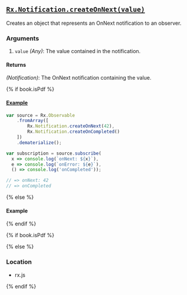 ## [`Rx.Notification.createOnNext(value)`](https://github.com/Reactive-Extensions/RxJS/blob/master/src/core/notification.js#L55)

Creates an object that represents an OnNext notification to an observer.

### Arguments
1. `value` *(Any)*: The value contained in the notification.

#### Returns
*(Notification)*: The OnNext notification containing the value.

{% if book.isPdf %}

#### [Example](http://jsbin.com/pigaku/2/edit?js,console)

```js
var source = Rx.Observable
    .fromArray([
        Rx.Notification.createOnNext(42),
        Rx.Notification.createOnCompleted()
    ])
    .dematerialize();

var subscription = source.subscribe(
  x => console.log(`onNext: ${x}`),
  e => console.log(`onError: ${e}`),
  () => console.log('onCompleted'));

// => onNext: 42
// => onCompleted
```

{% else %}

#### Example

[](http://jsbin.com/pigaku/2/embed?js,console)

{% endif %}

{% if book.isPdf %}



{% else %}

### Location

- rx.js

{% endif %}